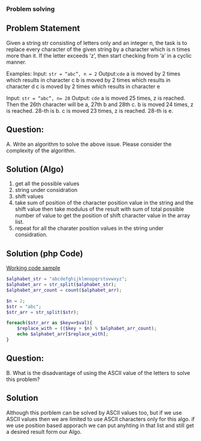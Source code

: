 ### Problem solving

## Problem Statement
Given a string str consisting of letters only and an integer n, the task is to replace every character of the given string by a character which is n times more than it. If the letter exceeds ‘z’, then start checking from ‘a’ in a cyclic manner.

Examples:
Input: `str = “abc”, n = 2`
Output:`cde`
a is moved by 2 times which results in character c
b is moved by 2 times which results in character d
c is moved by 2 times which results in character e

Input: `str = “abc”, n= 28`
Output: `cde`
a is moved 25 times, z is reached. Then the 26th character will be a, 27th b and 28th c.
b is moved 24 times, z is reached. 28-th is b.
c is moved 23 times, z is reached. 28-th is e.

## Question: 
A. Write an algorithm to solve the above issue. Please consider the complexity of the algorithm.

## Solution (Algo)

1. get all the possible values
2. string under considration
3. shift values
4. take sum of position of the character position value in the string and the shift value then take modulus of the result with sum of total possible number of value to get the position of shift character value in the array list.
5. repeat for all the charater position values in the string under considration.

## Solution (php Code)

[Working code sample](https://3v4l.org/IKqJ4)

```php
$alphabet_str = "abcdefghijklmnopqrstuvwxyz";
$alphabet_arr = str_split($alphabet_str);
$alphabet_arr_count = count($alphabet_arr);

$n = 2;
$str = "abc";
$str_arr = str_split($str);

foreach($str_arr as $key=>$val){
    $replace_with = (($key + $n) % $alphabet_arr_count);    
    echo $alphabet_arr[$replace_with];
}
```

## Question: 
B. What is the disadvantage of using the ASCII value of the letters to solve this problem?

## Solution
Although this porblem can be solved by ASCII values too, but if we use ASCII values then we are limited to use ASCII characters only for this algo. if we use position based apporach we can put anyhting in that list and still get a desired result form our Algo.



